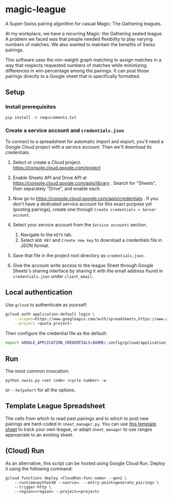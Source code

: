 # magic-league

A Super-Swiss pairing algorithm for casual Magic: The Gathering leagues.

At my workplace, we have a recurring Magic: the Gathering sealed league. A
problem we faced was that people needed flexibility to play varying numbers of
matches. We also wanted to maintain the benefits of Swiss pairings.

This software uses the min-weight graph matching to assign matches in a way that
respects requested numbers of matches while minimizing differences in
win-percentage among the pairings. It can post those pairings directly to a
Google sheet that is specifically formatted.

## Setup

### Install prerequisites

```
pip install -r requirements.txt
```

### Create a service account and `credentials.json`

To connect to a spreadsheet for automatic import and export, you'll need a
Google Cloud project with a service account. Then we'll download its
credentials.

1.  Select or create a Cloud project. https://console.cloud.google.com/project

1.  Enable Sheets API and Drive API at
    https://console.cloud.google.com/apis/library . Search for "Sheets", then
    separately "Drive", and enable each.

1.  Now go to https://console.cloud.google.com/apis/credentials . If you don't
    have a dedicated service account for this exact purpose yet (posting
    pairings), create one through `Create credentials > Server account`.

1.  Select your service account from the `Service accounts` section.

    1.  Navigate to the `KEYS` tab.
    1.  Select `ADD KEY` and `Create new key` to download a credentials file in
        JSON format.

1.  Save that file in the project root directory as `credentials.json`.

1.  Give the account write access to the league Sheet through Google Sheets's
    sharing interface by sharing it with the email address found in
    `credentials.json` under `client_email`.


## Local authentication

Use `gcloud` to authenticate as yourself:

```sh
gcloud auth application-default login \
    --scopes=https://www.googleapis.com/auth/spreadsheets,https://www.googleapis.com/auth/drive,https://www.googleapis.com/auth/cloud-platform \
    --project <quota project>
```

Then configure the credential file as the default:

```sh
export GOOGLE_APPLICATION_CREDENTIALS=$HOME/.config/gcloud/application_default_credentials.json
```

## Run

The most common invocation:

```
python swiss.py <set code> <cycle number> -w
```

or `--helpshort` for all the options.

## Template League Spreadsheet

The cells from which to read past pairings and to which to post new pairings are
hard-coded in `sheet_manager.py`. You can use [this template sheet][1] to track
your own league, or adapt `sheet_manager` to use ranges appropriate to an
existing sheet.

## (Cloud) Run

As an alternative, this script can be hosted using Google Cloud Run. Deploy it
using the following command:

```
gcloud functions deploy <CloudRun-func-name> --gen2 \
    --runtime=python38 --source=. --entry-point=generate_pairings \
    --trigger-http \
    --region=<region> --project=<project>
```


[1]: https://docs.google.com/spreadsheets/d/1wDgi1rTJ3bq7-i91jEPzho4gVGx2SAaKOSALNtz41CA/edit?usp=sharing
